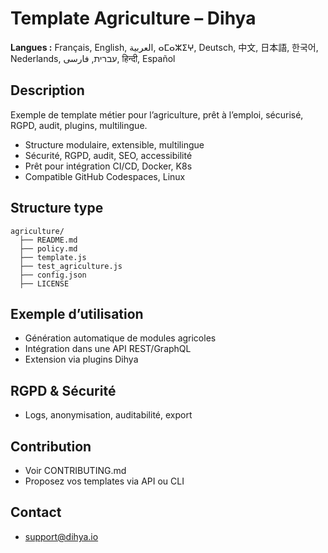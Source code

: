 # Template Agriculture – Dihya

**Langues :** Français, English, العربية, ⴰⵎⴰⵣⵉⵖ, Deutsch, 中文, 日本語, 한국어, Nederlands, עברית, فارسی, हिन्दी, Español

## Description
Exemple de template métier pour l’agriculture, prêt à l’emploi, sécurisé, RGPD, audit, plugins, multilingue.

- Structure modulaire, extensible, multilingue
- Sécurité, RGPD, audit, SEO, accessibilité
- Prêt pour intégration CI/CD, Docker, K8s
- Compatible GitHub Codespaces, Linux

## Structure type
```
agriculture/
  ├── README.md
  ├── policy.md
  ├── template.js
  ├── test_agriculture.js
  ├── config.json
  ├── LICENSE
```

## Exemple d’utilisation
- Génération automatique de modules agricoles
- Intégration dans une API REST/GraphQL
- Extension via plugins Dihya

## RGPD & Sécurité
- Logs, anonymisation, auditabilité, export

## Contribution
- Voir CONTRIBUTING.md
- Proposez vos templates via API ou CLI

## Contact
- support@dihya.io
